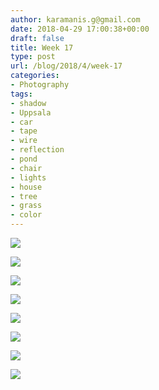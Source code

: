 ```yaml
---
author: karamanis.g@gmail.com
date: 2018-04-29 17:00:38+00:00
draft: false
title: Week 17
type: post
url: /blog/2018/4/week-17
categories:
- Photography
tags:
- shadow
- Uppsala
- car
- tape
- wire
- reflection
- pond
- chair
- lights
- house
- tree
- grass
- color
---
```




  
   ![](/images/2018-04-29-20184week-17/IMG_5883.jpg)

  

  
   ![](/images/2018-04-29-20184week-17/IMG_5888.jpg)

  

  
   ![](/images/2018-04-29-20184week-17/IMG_5910.jpg)

  

  
   ![](/images/2018-04-29-20184week-17/IMG_5915.jpg)

  

  
   ![](/images/2018-04-29-20184week-17/IMG_5919.jpg)

  

  
   ![](/images/2018-04-29-20184week-17/IMG_5962.jpg)

  

  
   ![](/images/2018-04-29-20184week-17/IMG_5965.jpg)

  

  
   ![](/images/2018-04-29-20184week-17/IMG_5967.jpg)

  


